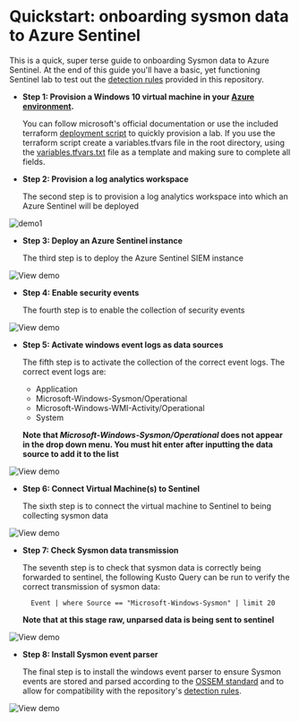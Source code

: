 Quickstart: onboarding sysmon data to Azure Sentinel
====================================================

This is a quick, super terse guide to onboarding Sysmon data to Azure Sentinel. At the end of this guide you'll have a basic, yet functioning Sentinel lab to test out the [detection rules](https://github.com/BlueTeamToolkit/sentinel-attack/tree/master/detections) provided in this repository.

- **Step 1: Provision a Windows 10 virtual machine in your [Azure environment](https://portal.azure.com).**
  
  You can follow microsoft's official documentation or use the included terraform [deployment script](https://github.com/BlueTeamToolkit/sentinel-attack/tree/master/lab) to quickly provision a lab. If you use the terraform script create a variables.tfvars file in the root directory, using the [variables.tfvars.txt](https://github.com/BlueTeamToolkit/sentinel-attack/blob/master/lab/variables.tfvars.txt) file as a template and making sure to complete all fields.

- **Step 2: Provision a log analytics workspace**
  
  The second step is to provision a log analytics workspace into which an Azure Sentinel will be deployed
  
![demo1](https://github.com/BlueTeamToolkit/sentinel-attack/blob/defcon/docs/deploy-analytics.gif)


- **Step 3: Deploy an Azure Sentinel instance**

  The third step is to deploy the Azure Sentinel SIEM instance
  

![View demo](https://github.com/BlueTeamToolkit/sentinel-attack/tree/defcon/docs/deploy-sentinel.gif)


- **Step 4: Enable security events**
 
  The fourth step is to enable the collection of security events
  
![View demo](https://github.com/BlueTeamToolkit/sentinel-attack/tree/defcon/docs/enable-security-events.gif)

- **Step 5: Activate windows event logs as data sources**
 
  The fifth step is to activate the collection of the correct event logs. The correct event logs are:
    - Application
    - Microsoft-Windows-Sysmon/Operational
    - Microsoft-Windows-WMI-Activity/Operational
    - System

  **Note that _Microsoft-Windows-Sysmon/Operational_ does not appear in the drop down menu. You must hit enter after inputting the data source to add it to the list**

![View demo](https://github.com/BlueTeamToolkit/sentinel-attack/tree/defcon/docs/enable-event-logs.gif)


- **Step 6: Connect Virtual Machine(s) to Sentinel**
  
  The sixth step is to connect the virtual machine to Sentinel to being collecting sysmon data
  
![View demo](https://github.com/BlueTeamToolkit/sentinel-attack/tree/defcon/docs/connect-vm.gif)


- **Step 7: Check Sysmon data transmission**
  
  The seventh step is to check that sysmon data is correctly being forwarded to sentinel, the following Kusto Query can be run to verify the correct transmission of sysmon data:

        Event | where Source == "Microsoft-Windows-Sysmon" | limit 20

  **Note that at this stage raw, unparsed data is being sent to sentinel**

![View demo](https://github.com/BlueTeamToolkit/sentinel-attack/tree/defcon/docs/data-test.gif)

- **Step 8: Install Sysmon event parser**
  
  The final step is to install the windows event parser to ensure Sysmon events are stored and parsed according to the [OSSEM standard](https://github.com/Cyb3rWard0g/OSSEM) and to allow for compatibility with the repository's [detection rules](https://github.com/BlueTeamToolkit/sentinel-attack/tree/master/detections).

![View demo](https://github.com/BlueTeamToolkit/sentinel-attack/tree/defcon/docs/install-parser.gif)

